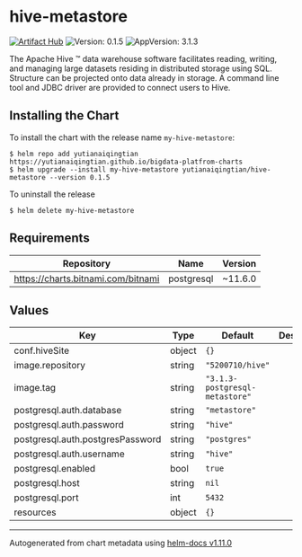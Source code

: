 # hive-metastore

[![Artifact Hub](https://img.shields.io/endpoint?url=https://artifacthub.io/badge/repository/hive-metastore)](https://artifacthub.io/packages/helm/bigdata-charts/hive-metastore) ![Version: 0.1.5](https://img.shields.io/badge/Version-0.1.5-informational?style=flat-square) ![AppVersion: 3.1.3](https://img.shields.io/badge/AppVersion-3.1.3-informational?style=flat-square)

The Apache Hive ™ data warehouse software facilitates reading, writing, and managing large datasets residing in distributed storage using SQL. Structure can be projected onto data already in storage. A command line tool and JDBC driver are provided to connect users to Hive.

## Installing the Chart

To install the chart with the release name `my-hive-metastore`:

```console
$ helm repo add yutianaiqingtian https://yutianaiqingtian.github.io/bigdata-platfrom-charts
$ helm upgrade --install my-hive-metastore yutianaiqingtian/hive-metastore --version 0.1.5
```
To uninstall the release

```console
$ helm delete my-hive-metastore
```

## Requirements

| Repository | Name | Version |
|------------|------|---------|
| https://charts.bitnami.com/bitnami | postgresql | ~11.6.0 |

## Values

| Key | Type | Default | Description |
|-----|------|---------|-------------|
| conf.hiveSite | object | `{}` |  |
| image.repository | string | `"5200710/hive"` |  |
| image.tag | string | `"3.1.3-postgresql-metastore"` |  |
| postgresql.auth.database | string | `"metastore"` |  |
| postgresql.auth.password | string | `"hive"` |  |
| postgresql.auth.postgresPassword | string | `"postgres"` |  |
| postgresql.auth.username | string | `"hive"` |  |
| postgresql.enabled | bool | `true` |  |
| postgresql.host | string | `nil` |  |
| postgresql.port | int | `5432` |  |
| resources | object | `{}` |  |

----------------------------------------------
Autogenerated from chart metadata using [helm-docs v1.11.0](https://github.com/norwoodj/helm-docs/releases/v1.11.0)
